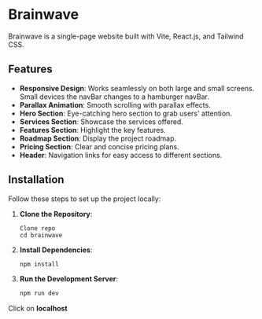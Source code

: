 # Brainwave

Brainwave is a single-page website built with Vite, React.js, and Tailwind CSS.

## Features

- **Responsive Design**: Works seamlessly on both large and small screens. Small devices the navBar changes to a hamburger navBar.
- **Parallax Animation**: Smooth scrolling with parallax effects.
- **Hero Section**: Eye-catching hero section to grab users' attention.
- **Services Section**: Showcase the services offered.
- **Features Section**: Highlight the key features.
- **Roadmap Section**: Display the project roadmap.
- **Pricing Section**: Clear and concise pricing plans.
- **Header**: Navigation links for easy access to different sections.

## Installation

Follow these steps to set up the project locally:

1. **Clone the Repository**:
   ```
   Clone repo
   cd brainwave
   ```

3. **Install Dependencies**:
    ```sh
    npm install
    ```

4. **Run the Development Server**:
    ```sh
    npm run dev
    ```
Click on **localhost**

